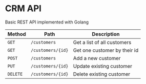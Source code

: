 # CRM API

Basic REST API implemented with Golang

| Method   | Path              | Description                  |
| -------- | ----------------- | ---------------------------- |
| `GET`    | `/customers`      | Get a list of all customers  |
| `GET`    | `/customers/{id}` | Get one customer by their id |
| `POST`   | `/customers`      | Add a new customer           |
| `PUT`    | `/customers/{id}` | Update existing customer     |
| `DELETE` | `/customers/{id}` | Delete existing customer     |
